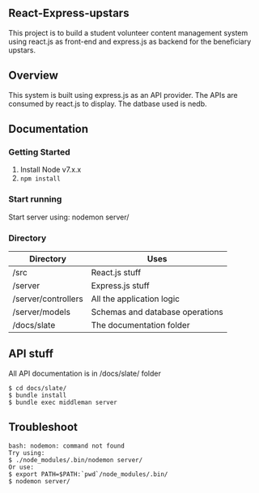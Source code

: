 ## React-Express-upstars
This project is to build a student volunteer content management system using react.js as front-end and express.js as backend for the beneficiary upstars.

## Overview
This system is built using express.js as an API provider. The APIs are consumed by react.js to display. The datbase used is nedb.

## Documentation
### Getting Started
1. Install Node v7.x.x
2. `npm install`

### Start running
Start server using: nodemon server/


### Directory

|Directory        |    Uses   |
|------------|---------------------|
|/src               |React.js stuff   |
|/server            |Express.js stuff |
|/server/controllers|All the application logic |
|/server/models     |Schemas and database operations |
|/docs/slate        |The documentation folder |


## API stuff

All API documentation is in /docs/slate/ folder
```
$ cd docs/slate/
$ bundle install
$ bundle exec middleman server
```


## Troubleshoot
```
bash: nodemon: command not found
Try using:
$ ./node_modules/.bin/nodemon server/
Or use:
$ export PATH=$PATH:`pwd`/node_modules/.bin/
$ nodemon server/
```


